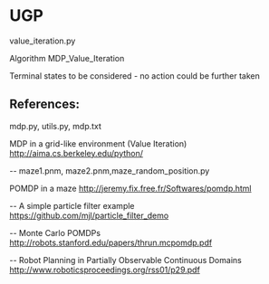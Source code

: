 # UGP

value_iteration.py

Algorithm MDP_Value_Iteration

Terminal states to be considered - no action could be further taken


References:
--
mdp.py, utils.py, mdp.txt

MDP in a grid-like environment (Value Iteration)
http://aima.cs.berkeley.edu/python/ 


--
maze1.pnm, maze2.pnm,maze_random_position.py

POMDP in a maze
http://jeremy.fix.free.fr/Softwares/pomdp.html


--
A simple particle filter example
https://github.com/mjl/particle_filter_demo

--
Monte Carlo POMDPs
http://robots.stanford.edu/papers/thrun.mcpomdp.pdf

--
Robot Planning in Partially Observable Continuous Domains
http://www.roboticsproceedings.org/rss01/p29.pdf

